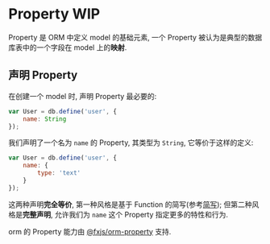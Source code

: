# Property <Badge type="warning">WIP</Badge>

Property 是 ORM 中定义 model 的基础元素, 一个 Property 被认为是典型的数据库表中的一个字段在 model 上的**映射**.

## 声明 Property

在创建一个 model 时, 声明 Property 最必要的:

```js
var User = db.define('user', {
    name: String
});
```

我们声明了一个名为 `name` 的 Property, 其类型为 `String`, 它等价于这样的定义:

```js
var User = db.define('user', {
    name: {
        type: 'text'
    }
});
```

这两种声明**完全等价**, 第一种风格是基于 Function 的简写(参考[简写](#简写)); 但第二种风格是**完整声明**, 允许我们为 `name` 这个 Property 指定更多的特性和行为.

orm 的 Property 能力由 [@fxjs/orm-property](../orm-packages/orm-property.md) 支持.